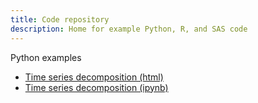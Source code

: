 ```yaml
---
title: Code repository
description: Home for example Python, R, and SAS code 
---
```


Python examples
- [Time series decomposition (html)](M3TimeSeriesDecomposition.html)
- [Time series decomposition (ipynb)](M3TimeSeriesDecomposition.ipynb)

